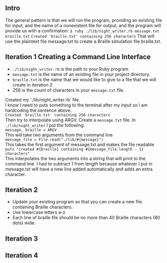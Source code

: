 ## Intro
The general pattern is that we will run the program, providing an existing file
for input, and the name of a nonexistent file for output, and the program will
provide us with a confirmation:
`$ ruby ./lib/night_writer.rb message.txt braille.txt`
`Created 'braille.txt' containing 256 characters`
That will use the plaintext file message.txt to create a Braille simulation
file braille.txt.

## Iteration 1 Creating a Command Line Interface
* `./lib/night_writer.rb` is the path to your Ruby program
* `message.txt` is the name of an existing file in your project directory.
* `braille.txt` is the name that we would like to give to a file that we will create in iteration 2
* 256 is the count of characters in your `message.txt` file.

Created my './lib/night_writer.rb' file.  
I know I need to puts something to the terminal after my input so
I am hardcoding the sentence above.  
`Created 'braille.txt' containing 256 characters`   
Then try to interpolate using ARGV.
Create a `message.txt` file.
In `./lib/night_writer` I put the following:   
`message, braille = ARGV`  
This will take two arguments from the command line  
`message_file = File.read("./lib/#{message}")`   
This takes the first argument of message.txt and makes the file readable  
`puts "created #{braille} containing #{message_file.length - 1} characters"`  
This interpolates the two arguments into a string that will print to the command line. I had to subtract 1 from length because whatever I put in message.txt will have a new line added automatically and adds an extra character.
## Iteration 2
* Update your existing program so that you can create a new file containing Braille characters.
* Use lowercase letters a-z   
* Each line of braille file should be no more than 40 Braille characters (80 dots)
wide.  
 
## Iteration 3
## Iteration 4
